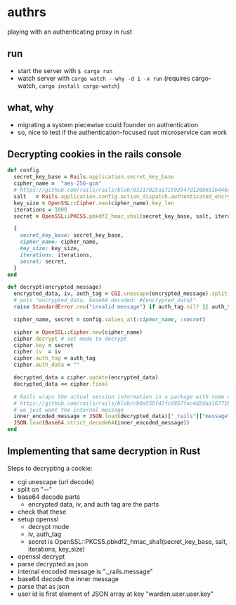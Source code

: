 # authrs

playing with an authenticating proxy in rust

## run

- start the server with `$ cargo run`
- watch server with `cargo watch --why -d 1 -x run` (requires cargo-watch, `cargo install cargo-watch`)

## what, why

- migrating a system piecewise could founder on authentication
- so, nice to test if the authentication-focused rust microservice can work


## Decrypting cookies in the rails console

```ruby
def config
  secret_key_base = Rails.application.secret_key_base
  cipher_name =  "aes-256-gcm"
  # https://github.com/rails/rails/blob/83217025a171593547d1268651b446d3533e2019/activesupport/lib/active_support/key_generator.rb#L22
  salt   = Rails.application.config.action_dispatch.authenticated_encrypted_cookie_salt
  key_size = OpenSSL::Cipher.new(cipher_name).key_len
  iterations = 1000
  secret = OpenSSL::PKCS5.pbkdf2_hmac_sha1(secret_key_base, salt, iterations, key_size)

  {
    secret_key_base: secret_key_base,
    cipher_name: cipher_name,
    key_size: key_size,
    iterations: iterations,
    secret: secret,
  }
end

def decrypt(encrypted_message)
  encrypted_data, iv, auth_tag = CGI.unescape(encrypted_message).split("--".freeze).map { |v| ::Base64.strict_decode64(v) }
  # puts "encrypted_data, base64 decoded: #{encrypted_data}"
  raise StandardError.new("invalid message") if auth_tag.nil? || auth_tag.bytes.length != 16

  cipher_name, secret = config.values_at(:cipher_name, :secret) 

  cipher = OpenSSL::Cipher.new(cipher_name)
  cipher.decrypt # set mode to decrypt
  cipher.key = secret
  cipher.iv  = iv
  cipher.auth_tag = auth_tag
  cipher.auth_data = ""

  decrypted_data = cipher.update(encrypted_data)
  decrypted_data << cipher.final

  # Rails wraps the actual session information in a package with some metadata
  # https://github.com/rails/rails/blob/cb0a558f42fc6957fac4d2daa16771b72ff7da6e/activesupport/lib/active_support/messages/metadata.rb
  # we just want the internal message
  inner_encoded_message = JSON.load(decrypted_data)["_rails"]["message"]
  JSON.load(Base64.strict_decode64(inner_encoded_message))
end
```

## Implementing that same decryption in Rust

Steps to decrypting a cookie:
- cgi unescape (url decode)
- split on "--"
- base64 decode parts
  - encrypted data, iv, and auth tag are the parts
- check that these
- setup openssl
  - decrypt mode
  - iv, auth_tag
  - secret is OpenSSL::PKCS5.pbkdf2_hmac_sha1(secret_key_base, salt, iterations, key_size)
- openssl decrypt
- parse decrypted as json
- internal encoded message is "._rails.message"
- base64 decode the inner message
- parse that as json
- user id is first element of JSON array at key "warden.user.user.key"


